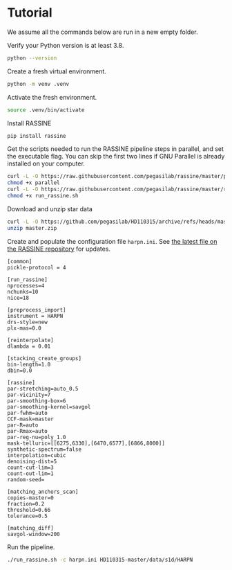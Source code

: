 # Tutorial

We assume all the commands below are run in a new empty folder.

Verify your Python version is at least 3.8.

```bash
python --version
```

Create a fresh virtual environment.
```bash
python -m venv .venv
```

Activate the fresh environment.
```bash
source .venv/bin/activate
```

Install RASSINE

```bash
pip install rassine
```

Get the scripts needed to run the RASSINE pipeline steps in parallel, and set the executable flag. You can skip the first two lines if GNU Parallel is already installed on your computer.

```bash
curl -L -O https://raw.githubusercontent.com/pegasilab/rassine/master/parallel
chmod +x parallel
curl -L -O https://raw.githubusercontent.com/pegasilab/rassine/master/run_rassine.sh
chmod +x run_rassine.sh
```

Download and unzip star data

```bash
curl -L -O https://github.com/pegasilab/HD110315/archive/refs/heads/master.zip
unzip master.zip
```

Create and populate the configuration file `harpn.ini`. See [the latest file on the RASSINE repository](https://raw.githubusercontent.com/pegasilab/rassine/master/harpn.ini) for updates.

```
[common]
pickle-protocol = 4

[run_rassine]
nprocesses=4
nchunks=10
nice=18

[preprocess_import]
instrument = HARPN
drs-style=new
plx-mas=0.0

[reinterpolate]
dlambda = 0.01

[stacking_create_groups]
bin-length=1.0
dbin=0.0

[rassine]
par-stretching=auto_0.5
par-vicinity=7
par-smoothing-box=6
par-smoothing-kernel=savgol
par-fwhm=auto
CCF-mask=master
par-R=auto
par-Rmax=auto
par-reg-nu=poly_1.0
mask-telluric=[[6275,6330],[6470,6577],[6866,8000]]
synthetic-spectrum=false
interpolation=cubic
denoising-dist=5
count-cut-lim=3
count-out-lim=1
random-seed=

[matching_anchors_scan]
copies-master=0  
fraction=0.2 
threshold=0.66 
tolerance=0.5 

[matching_diff]
savgol-window=200
```

Run the pipeline.
```bash
./run_rassine.sh -c harpn.ini HD110315-master/data/s1d/HARPN
```
